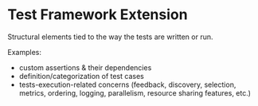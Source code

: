 # Test Framework Extension
Structural elements tied to the way the tests are written or run.

Examples:
* custom assertions & their dependencies
* definition/categorization of test cases
* tests-execution-related concerns (feedback, discovery, selection, metrics, ordering, logging, parallelism, resource sharing features, etc.)

